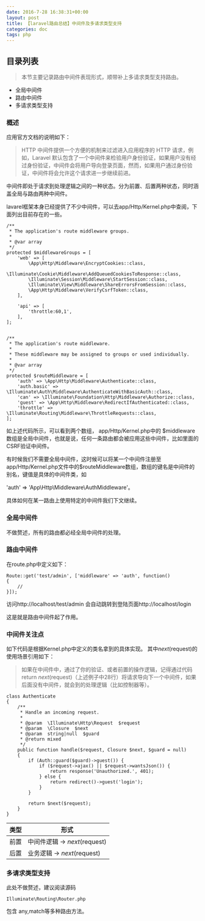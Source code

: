 ```yaml
---
date: 2016-7-28 16:38:31+00:00
layout: post
title: 【laravel路由总结】中间件及多请求类型支持
categories: doc
tags: php
---
```


## 目录列表

>本节主要记录路由中间件表现形式，顺带补上多请求类型支持路由。


- 全局中间件
- 路由中间件
- 多请求类型支持



### 概述
应用官方文档的说明如下：

>HTTP 中间件提供一个方便的机制来过滤进入应用程序的 HTTP 请求，例如，Laravel 默认包含了一个中间件来检验用户身份验证，如果用户没有经过身份验证，中间件会将用户导向登录页面，然而，如果用户通过身份验证，中间件将会允许这个请求进一步继续前进。

中间件即处于请求到处理逻辑之间的一种状态。分为前置、后置两种状态，同时涵盖全局与路由两种中间件。

lavarel框架本身已经提供了不少中间件，可以去app/Http/Kernel.php中查阅，下面列出目前存在的一些。

    /**
     * The application's route middleware groups.
     *
     * @var array
     */
    protected $middlewareGroups = [
        'web' => [
            \App\Http\Middleware\EncryptCookies::class,
            \Illuminate\Cookie\Middleware\AddQueuedCookiesToResponse::class,
            \Illuminate\Session\Middleware\StartSession::class,
            \Illuminate\View\Middleware\ShareErrorsFromSession::class,
            \App\Http\Middleware\VerifyCsrfToken::class,
        ],

        'api' => [
            'throttle:60,1',
        ],
    ];
    

    /**
     * The application's route middleware.
     *
     * These middleware may be assigned to groups or used individually.
     *
     * @var array
     */
    protected $routeMiddleware = [
        'auth' => \App\Http\Middleware\Authenticate::class,
        'auth.basic' => \Illuminate\Auth\Middleware\AuthenticateWithBasicAuth::class,
        'can' => \Illuminate\Foundation\Http\Middleware\Authorize::class,
        'guest' => \App\Http\Middleware\RedirectIfAuthenticated::class,
        'throttle' => \Illuminate\Routing\Middleware\ThrottleRequests::class,
    ];
    

如上述代码所示，可以看到两个数组，
app/Http/Kernel.php中的 $middleware 数组是全局中间件，也就是说，任何一条路由都会被应用这些中间件，比如里面的CSRF验证中间件。

有时候我们不需要全局中间件，这时候可以将某一个中间件注册至app/Http/Kernel.php文件中的$routeMiddleware数组，数组的键名是中间件的别名，键值是具体的中间件类，如

'auth' => 'App\Http\Middleware\AuthMiddleware'。

具体如何在某一路由上使用特定的中间件我们下文继续。

### 全局中间件

不做赘述，所有的路由都必经全局中间件的处理。


### 路由中间件

在route.php中定义如下：
```
Route::get('test/admin', ['middleware' => 'auth', function()
{
    //
}]);
```
访问http://localhost/test/admin
会自动跳转到登陆页面http://localhost/login

这是就是路由中间件起了作用。


### 中间件关注点

如下代码是根据Kernel.php中定义的类名拿到的具体实现。
其中$next($request)的使用场景引用如下：
> 如果在中间件中，通过了你的验证、或者前置的操作逻辑，记得通过代码return $next($request)（上述例子中28行）将请求导向下一个中间件，如果后面没有中间件，就会到的处理逻辑（比如控制器等）。


```
class Authenticate
{
    /**
     * Handle an incoming request.
     *
     * @param  \Illuminate\Http\Request  $request
     * @param  \Closure  $next
     * @param  string|null  $guard
     * @return mixed
     */
    public function handle($request, Closure $next, $guard = null)
    {
        if (Auth::guard($guard)->guest()) {
            if ($request->ajax() || $request->wantsJson()) {
                return response('Unauthorized.', 401);
            } else {
                return redirect()->guest('login');
            }
        }

        return $next($request);
    }
}
```


类型 | 形式
---|---
前置 | 中间件逻辑 -> $next($request)
后置 | 业务逻辑 -> $next($request)



### 多请求类型支持

此处不做赘述，建议阅读源码

```
Illuminate\Routing\Router.php
```

包含 any,match等多种路由方法。
